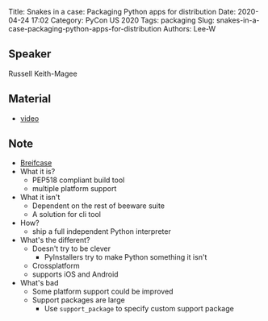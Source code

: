 Title: Snakes in a case: Packaging Python apps for distribution
Date: 2020-04-24 17:02
Category: PyCon US 2020
Tags: packaging
Slug: snakes-in-a-case-packaging-python-apps-for-distribution
Authors: Lee-W

## Speaker
Russell Keith-Magee

## Material
* [video](https://www.youtube.com/watch?v=WjMDXDHBn1I&feature=youtu.be)

## Note
* [Breifcase](https://github.com/beeware/briefcase)
* What it is?
    * PEP518 compliant build tool
    * multiple platform support
* What it isn't
    * Dependent on the rest of beeware suite
    * A solution for cli tool
* How?
    * ship a full independent Python interpreter
* What's the different?
    * Doesn't try to be clever
        * PyInstallers try to make Python something it isn't
    * Crossplatform
    * supports iOS and Android
* What's bad
    * Some platform support could be improved
    * Support packages are large
        * Use `support_package` to specify custom support package
